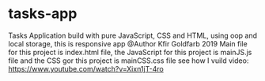 # tasks-app
Tasks Application build with pure JavaScript, CSS and HTML, using oop and local storage, this is responsive app
@Author Kfir Goldfarb 2019 Main file for this project is index.html file, the JavaScript for this project is mainJS.js file and the CSS gor this project is mainCSS.css file
see how I vuild video: https://www.youtube.com/watch?v=Xixn1jT-4ro
